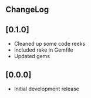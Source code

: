 ## ChangeLog

## [0.1.0]

 * Cleaned up some code reeks
 * Included rake in Gemfile
 * Updated gems

## [0.0.0]
 * Initial development release
